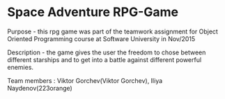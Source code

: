 # Space Adventure RPG-Game

Purpose - this rpg game was part of the teamwork assignment for Object Oriented Programming course at Software University in Nov/2015

Description - the game gives the user the freedom to chose between different starships and to get into a battle against different powerful enemies.

Team members : Viktor Gorchev(Viktor Gorchev), Iliya Naydenov(223orange)


